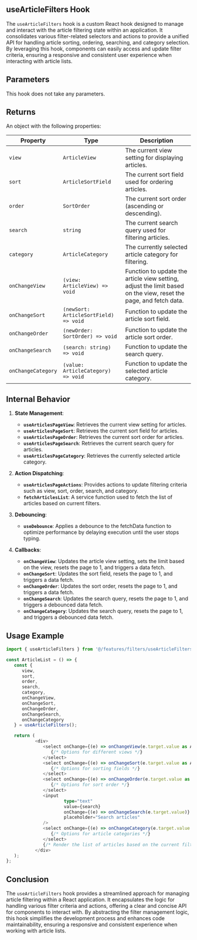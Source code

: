 ## useArticleFilters Hook
The `useArticleFilters` hook is a custom React hook designed to manage and interact with the article filtering state within an application. 
It consolidates various filter-related selectors and actions to provide a unified API for handling article sorting, ordering, searching, and category selection. By leveraging this hook, components can easily access and update filter criteria, ensuring a responsive and consistent user experience when interacting with article lists.

## Parameters
This hook does not take any parameters.

## Returns
An object with the following properties:

| Property             | Type                  | Description                                           |
|----------------------|-----------------------|-------------------------------------------------------|
| `view`               | `ArticleView`         | The current view setting for displaying articles.     |
| `sort`               | `ArticleSortField`    | The current sort field used for ordering articles.    |
| `order`              | `SortOrder`           | The current sort order (ascending or descending).     |
| `search`             | `string`              | The current search query used for filtering articles. |
| `category`           | `ArticleCategory`     | The currently selected article category for filtering. |
| `onChangeView`       | `(view: ArticleView) => void` | Function to update the article view setting, adjust the limit based on the view, reset the page, and fetch data.                                                      |
| `onChangeSort`       | `(newSort: ArticleSortField) => void` | Function to update the article sort field.            |
| `onChangeOrder`      | `(newOrder: SortOrder) => void` | Function to update the article sort order.            |
| `onChangeSearch`     | `(search: string) => void` | Function to update the search query.                  |
| `onChangeCategory`   | `(value: ArticleCategory) => void` | Function to update the selected article category.     |

## Internal Behavior

1. **State Management**:
   - **`useArticlesPageView`**: Retrieves the current view setting for articles.
   - **`useArticlesPageSort`**: Retrieves the current sort field for articles.
   - **`useArticlesPageOrder`**: Retrieves the current sort order for articles.
   - **`useArticlesPageSearch`**: Retrieves the current search query for articles.
   - **`useArticlesPageCategory`**: Retrieves the currently selected article category.

2. **Action Dispatching**:
   - **`useArticlesPageActions`**: Provides actions to update filtering criteria such as view, sort, order, search, and category.
   - **`fetchArticlesList`**: A service function used to fetch the list of articles based on current filters.

3. **Debouncing**:
   - **`useDebounce`**: Applies a debounce to the fetchData function to optimize performance by delaying execution until the user stops typing.

4. **Callbacks**:
   - **`onChangeView`**: Updates the article view setting, sets the limit based on the view, resets the page to 1, and triggers a data fetch.
   - **`onChangeSort`**: Updates the sort field, resets the page to 1, and triggers a data fetch.
   - **`onChangeOrder`**: Updates the sort order, resets the page to 1, and triggers a data fetch.
   - **`onChangeSearch`**: Updates the search query, resets the page to 1, and triggers a debounced data fetch.
   - **`onChangeCategory`**: Updates the search query, resets the page to 1, and triggers a debounced data fetch.

## Usage Example
```typescript jsx
import { useArticleFilters } from '@/features/filters/useArticleFilters';

const ArticleList = () => {
   const {
      view,
      sort,
      order,
      search,
      category,
      onChangeView,
      onChangeSort,
      onChangeOrder,
      onChangeSearch,
      onChangeCategory
   } = useArticleFilters();

   return (
           <div>
              <select onChange={(e) => onChangeView(e.target.value as ArticleView)} value={view}>
                 {/* Options for different views */}
              </select>
              <select onChange={(e) => onChangeSort(e.target.value as ArticleSortField)} value={sort}>
                 {/* Options for sorting fields */}
              </select>
              <select onChange={(e) => onChangeOrder(e.target.value as SortOrder)} value={order}>
                 {/* Options for sort order */}
              </select>
              <input
                      type="text"
                      value={search}
                      onChange={(e) => onChangeSearch(e.target.value)}
                      placeholder="Search articles"
              />
              <select onChange={(e) => onChangeCategory(e.target.value as ArticleCategory)} value={category}>
                 {/* Options for article categories */}
              </select>
              {/* Render the list of articles based on the current filters */}
           </div>
   );
};
```

## Conclusion
The `useArticleFilters` hook provides a streamlined approach for managing article filtering within a React application. It encapsulates the logic for handling various filter criteria and actions, offering a clear and concise API for components to interact with. By abstracting the filter management logic, this hook simplifies the development process and enhances code maintainability, ensuring a responsive and consistent experience when working with article lists.
